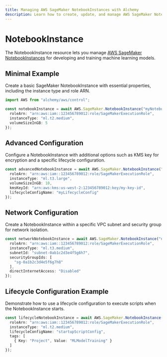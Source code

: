 ```yaml
---
title: Managing AWS SageMaker NotebookInstances with Alchemy
description: Learn how to create, update, and manage AWS SageMaker NotebookInstances using Alchemy Cloud Control.
---
```


# NotebookInstance

The NotebookInstance resource lets you manage [AWS SageMaker NotebookInstances](https://docs.aws.amazon.com/sagemaker/latest/userguide/) for developing and training machine learning models.

## Minimal Example

Create a basic SageMaker NotebookInstance with essential properties, including the instance type and role ARN.

```ts
import AWS from "alchemy/aws/control";

const notebookInstance = await AWS.SageMaker.NotebookInstance("myNotebookInstance", {
  roleArn: "arn:aws:iam::123456789012:role/SageMakerExecutionRole",
  instanceType: "ml.t2.medium",
  volumeSizeInGB: 5
});
```

## Advanced Configuration

Configure a NotebookInstance with additional options such as KMS key for encryption and a specific lifecycle configuration.

```ts
const advancedNotebookInstance = await AWS.SageMaker.NotebookInstance("advancedNotebookInstance", {
  roleArn: "arn:aws:iam::123456789012:role/SageMakerExecutionRole",
  instanceType: "ml.t3.large",
  volumeSizeInGB: 10,
  kmsKeyId: "arn:aws:kms:us-west-2:123456789012:key/my-key-id",
  lifecycleConfigName: "myLifecycleConfig"
});
```

## Network Configuration

Create a NotebookInstance within a specific VPC subnet and security group for network isolation.

```ts
const networkNotebookInstance = await AWS.SageMaker.NotebookInstance("networkNotebookInstance", {
  roleArn: "arn:aws:iam::123456789012:role/SageMakerExecutionRole",
  instanceType: "ml.t3.medium",
  subnetId: "subnet-0ab1c2d3e4f5g6h7",
  securityGroupIds: [
    "sg-0a1b2c3d4e5f6g7h8"
  ],
  directInternetAccess: "Disabled"
});
```

## Lifecycle Configuration Example

Demonstrate how to use a lifecycle configuration to execute scripts when the NotebookInstance starts.

```ts
const lifecycleNotebookInstance = await AWS.SageMaker.NotebookInstance("lifecycleNotebookInstance", {
  roleArn: "arn:aws:iam::123456789012:role/SageMakerExecutionRole",
  instanceType: "ml.t2.medium",
  lifecycleConfigName: "startupScriptConfig",
  tags: [
    { Key: "Project", Value: "MLModelTraining" }
  ]
});
```